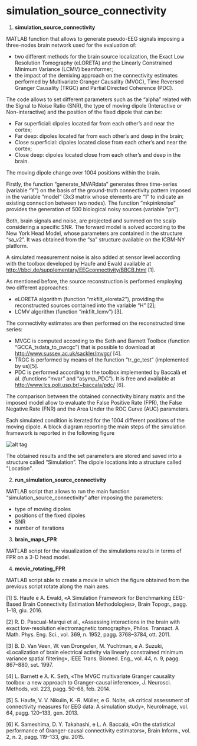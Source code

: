 # simulation_source_connectivity
1)	**simulation_source_connectivity**

MATLAB function that allows to generate pseudo-EEG signals imposing a three-nodes brain network used for the evaluation of:
- two different methods for the brain source localization, the Exact Low Resolution Tomography (eLORETA) and the Linearly Constrained Minimum Variance (LCMV) beamformer;
- the impact of the demixing approach on the connectivity estimates performed by Multivariate Granger Causality (MVGC), Time Reversed Granger Causality (TRGC) and Partial Directed Coherence (PDC).

The code allows to set different parameters such as the “alpha” related with the Signal to Noise Ratio (SNR), the type of moving dipole (Interactive or Non-interactive) and the position of the fixed dipole that can be:
- Far superficial: dipoles located far from each other’s and near the cortex;
- Far deep: dipoles located far from each other’s and deep in the brain;
- Close superficial: dipoles located close from each other’s and near the cortex;
- Close deep: dipoles located close from each other’s and deep in the brain.

The moving dipole change over 1004 positions within the brain.

Firstly, the function “generate_MVARdata” generates three time-series (variable “Y”) on the basis of the ground-truth connectivity pattern imposed in the variable “model” (3x3 matrix whose elements are “1” to indicate an existing connection between two nodes).
The function “mkpinknoise” provides the generation of 500 biological noisy sources (variable “pn”).

Both, brain signals and noise, are projected and summed on the scalp considering a specific SNR. The forward model is solved according to the New York Head Model, whose parameters are contained in the structure “sa_v2”. It was obtained from the “sa” structure available on the ICBM-NY platform.

A simulated measurement noise is also added at sensor level according with the toolbox developed by Haufe and Ewald available at http://bbci.de/supplementary/EEGconnectivity/BBCB.html [1].

As mentioned before, the source reconstruction is performed employing two different approaches:
- eLORETA algorithm (function “mkfilt_eloreta2”), providing the reconstructed sources contained into the variable “H” [2];
- LCMV algorithm (function “mkfilt_lcmv”) [3].

The connectivity estimates are then performed on the reconstructed time series:
- MVGC is computed according to the Seth and Barnett Toolbox (function “GCCA_tsdata_to_pwcgc”) that is possible to download at http://www.sussex.ac.uk/sackler/mvgc/ [4].
- TRGC is performed by means of the function “tr_gc_test” (implemented by us)[5].
- PDC is performed according to the toolbox implemented by Baccalà et al. (functions “mvar” and “asymp_PDC”). It is free and available at http://www.lcs.poli.usp.br/~baccala/pdc/ [6].

The comparison between the obtained connectivity binary matrix and the imposed model allow to evaluate the False Positive Rate (FPR), the False Negative Rate (FNR) and the Area Under the ROC Curve (AUC) parameters.

Each simulated condition is iterated for the 1004 different positions of the moving dipole. A block diagram reporting the main steps of the simulation framework is reported in the following figure 

![alt tag](http://users.ugent.be/~dmarinaz/diagram_simulation_sources.png)

The obtained results and the set parameters are stored and saved into a structure called “Simulation”. The dipole locations into a structure called "Location".

2) **run_simulation_source_connectivity**

MATLAB script that allows to run the main function “simulation_source_connectivity” after imposing the parameters:
-	type of moving dipoles
-	positions of the fixed dipoles
-	SNR
-	number of iterations

3) **brain_maps_FPR**

MATLAB script for the visualization of the simulations results in terms of FPR on a 3-D head model.

4) **movie_rotating_FPR**

MATLAB script able to create a movie in which the figure obtained from the previous script rotate along the main axes.

[1] S. Haufe e A. Ewald, «A Simulation Framework for Benchmarking EEG-Based Brain Connectivity Estimation Methodologies», Brain Topogr., pagg. 1–18, giu. 2016.

[2] R. D. Pascual-Marqui et al., «Assessing interactions in the brain with exact low-resolution electromagnetic tomography», Philos. Transact. A Math. Phys. Eng. Sci., vol. 369, n. 1952, pagg. 3768–3784, ott. 2011.

[3] B. D. Van Veen, W. van Drongelen, M. Yuchtman, e A. Suzuki, «Localization of brain electrical activity via linearly constrained minimum variance spatial filtering», IEEE Trans. Biomed. Eng., vol. 44, n. 9, pagg. 867–880, set. 1997.

[4] L. Barnett e A. K. Seth, «The MVGC multivariate Granger causality toolbox: a new approach to Granger-causal inference», J. Neurosci. Methods, vol. 223, pagg. 50–68, feb. 2014.

[5] S. Haufe, V. V. Nikulin, K.-R. Müller, e G. Nolte, «A critical assessment of connectivity measures for EEG data: A simulation study», NeuroImage, vol. 64, pagg. 120–133, gen. 2013.

[6] K. Sameshima, D. Y. Takahashi, e L. A. Baccalá, «On the statistical performance of Granger-causal connectivity estimators», Brain Inform., vol. 2, n. 2, pagg. 119–133, giu. 2015.

